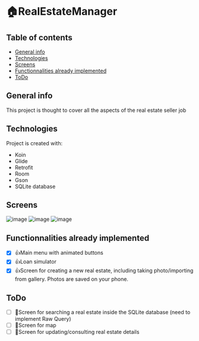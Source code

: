 # :house:RealEstateManager

## Table of contents
* [General info](#general-info)
* [Technologies](#technologies)
* [Screens](#screens)
* [Functionnalities already implemented](#Functionnalities-already-implemented)
* [ToDo](#ToDo)

## General info
This project is thought to cover all the aspects of the real estate seller job
	
## Technologies
Project is created with:
* Koin
* Glide
* Retrofit
* Room
* Gson
* SQLite database
	
## Screens

![image](https://github.com/SmilingPlatipus/RealEstateManager/blob/photo_features/Screenshot_1606388166.png?raw=true "Create a real estate")
![image](https://github.com/SmilingPlatipus/RealEstateManager/blob/photo_features/Screenshot_1606388173.png?raw=true "Create a real estate form")
![image](https://github.com/SmilingPlatipus/RealEstateManager/blob/photo_features/Screenshot_1606501653.png?raw=true "Main menu")

## Functionnalities already implemented

- [X] :thumbsup:Main menu with animated buttons
- [X] :thumbsup:Loan simulator
- [X] :thumbsup:Screen for creating a new real estate, including taking photo/importing from gallery. Photos are saved on your phone.

## ToDo

- [ ] :pushpin:Screen for searching a real estate inside the SQLite database (need to implement Raw Query)
- [ ] :pushpin:Screen for map
- [ ] :pushpin:Screen for updating/consulting real estate details
